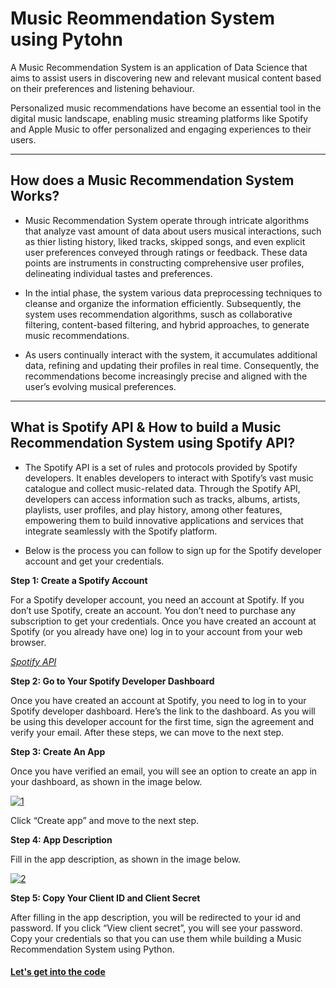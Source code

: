 # Music Reommendation System using Pytohn

A Music Recommendation System is an application of Data Science that aims to assist users in discovering new and relevant musical content based on their preferences and listening behaviour.

Personalized music recommendations have become an essential tool in the digital music landscape, enabling music streaming platforms like Spotify and Apple Music to offer personalized and engaging experiences to their users.

***
## How does a Music Recommendation System Works?

- Music Recommendation System operate through intricate algorithms that analyze vast amount of data about users musical interactions, such as thier listing history, liked tracks, skipped songs, and even explicit user preferences conveyed through ratings or feedback. These data points are instruments in constructing comprehensive user profiles, delineating individual tastes and preferences.

- In the intial phase, the system various data preprocessing techniques to cleanse and organize the information efficiently. Subsequently, the system uses recommendation algorithms, susch as collaborative filtering, content-based filtering, and hybrid approaches, to generate music recommendations.

- As users continually interact with the system, it accumulates additional data, refining and updating their profiles in real time. Consequently, the recommendations become increasingly precise and aligned with the user’s evolving musical preferences.

***
## What is Spotify API & How to build a Music Recommendation System using Spotify API?

- The Spotify API is a set of rules and protocols provided by Spotify developers. It enables developers to interact with Spotify’s vast music catalogue and collect music-related data. Through the Spotify API, developers can access information such as tracks, albums, artists, playlists, user profiles, and play history, among other features, empowering them to build innovative applications and services that integrate seamlessly with the Spotify platform.

- Below is the process you can follow to sign up for the Spotify developer account and get your credentials.

**Step 1: Create a Spotify Account**

For a Spotify developer account, you need an account at Spotify. If you don’t use Spotify, create an account. You don’t need to purchase any subscription to get your credentials. Once you have created an account at Spotify (or you already have one) log in to your account from your web browser.

*[Spotify API](https://developer.spotify.com/documentation/web-api)*

**Step 2: Go to Your Spotify Developer Dashboard**

Once you have created an account at Spotify, you need to log in to your Spotify developer dashboard. Here’s the link to the dashboard. As you will be using this developer account for the first time, sign the agreement and verify your email. After these steps, we can move to the next step.

**Step 3: Create An App**

Once you have verified an email, you will see an option to create an app in your dashboard, as shown in the image below.

<a href="https://ibb.co/mGdPwGJ"><img src="https://i.ibb.co/56CJy6T/1.png" alt="1" border="0"></a>

Click “Create app” and move to the next step.

**Step 4: App Description**

Fill in the app description, as shown in the image below.

<a href="https://ibb.co/Jyy0LSx"><img src="https://i.ibb.co/qWWXG20/2.png" alt="2" border="0"></a>


**Step 5: Copy Your Client ID and Client Secret**

After filling in the app description, you will be redirected to your id and password. If you click “View client secret”, you will see your password. Copy your credentials so that you can use them while building a Music Recommendation System using Python.

#### [Let's get into the code](https://github.com/onkar-kota/HarmonyHUB-Music-Recommendation-System/blob/master/Music%20Recommendation%20System%20using%20Python.ipynb)
